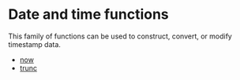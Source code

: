 # Date and time functions

This family of functions can be used to construct, convert, or modify timestamp data.

* [now](functions/now.md)
* [trunc](functions/temporal-trunc.md)
